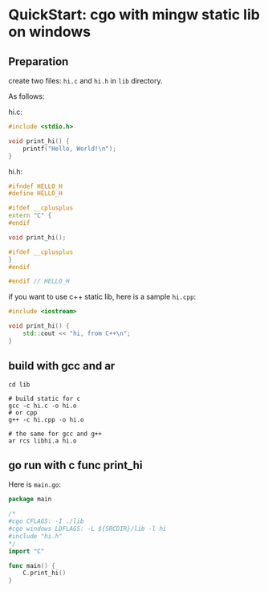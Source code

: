 # QuickStart: cgo with mingw static lib on windows

## Preparation

create two files: `hi.c` and `hi.h` in `lib` directory.

As follows:

hi.c:

```c
#include <stdio.h>

void print_hi() {
    printf("Hello, World!\n");
}

```

hi.h:

```cpp
#ifndef HELLO_H
#define HELLO_H

#ifdef __cplusplus
extern "C" {
#endif

void print_hi();

#ifdef __cplusplus
}
#endif

#endif // HELLO_H

```

if you want to use c++ static lib, here is a sample `hi.cpp`:

```cpp
#include <iostream>

void print_hi() {
    std::cout << "hi, from C++\n";
}

```

## build with gcc and ar

```shell
cd lib

# build static for c
gcc -c hi.c -o hi.o
# or cpp
g++ -c hi.cpp -o hi.o

# the same for gcc and g++
ar rcs libhi.a hi.o
```

## go run with c func print_hi

Here is `main.go`:

```go
package main

/*
#cgo CFLAGS: -I ./lib
#cgo windows LDFLAGS: -L ${SRCDIR}/lib -l hi
#include "hi.h"
*/
import "C"

func main() {
	C.print_hi()
}

```
